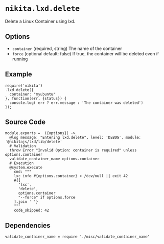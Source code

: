 
# `nikita.lxd.delete`

Delete a Linux Container using lxd.

## Options

* `container` (required, string)
  The name of the container
* `force` (optional default: false)
  If true, the container will be deleted even if running

## Example

```
require('nikita')
.lxd.delete({
  container: "myubuntu"
}, function(err, {status}) {
  console.log( err ? err.message : 'The container was deleted')
});
```

## Source Code

    module.exports =  ({options}) ->
      @log message: "Entering lxd.delete", level: 'DEBUG', module: '@nikitajs/lxd/lib/delete'
      # Validation
      throw Error "Invalid Option: container is required" unless options.container
      validate_container_name options.container
      # Execution
      @system.execute
        cmd: """
        lxc info #{options.container} > /dev/null || exit 42
        #{[
          'lxc',
          'delete',
          options.container
          "--force" if options.force
        ].join ' '}
        """
        code_skipped: 42

## Dependencies

    validate_container_name = require './misc/validate_container_name'
